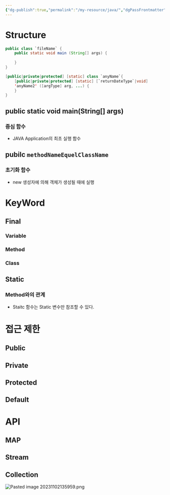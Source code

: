 ```yaml
---
{"dg-publish":true,"permalink":"/my-resource/java/","dgPassFrontmatter":true,"created":"2023-12-13T17:50:08.582+09:00","updated":"2023-12-14T17:26:03.044+09:00"}
---
```


# Structure
``` java
public class `fileName` {
	public static void main (String[] args) {
	
	}
}

[public|private|protected] [static] class `anyName`{
	[public|private|protected] [static] [`returnDateType`|void]
	'anyName2' ([argType] arg, ...) {
	}
}
```
## public static void main(String[] args)
### 중심 함수
- JAVA Application의 최초 실행 함수
## pubilc `methodNameEquelClassName`
### 초기화 함수
- new 생성자에 의해 객체가 생성될 때에 실행
# KeyWord
## Final
### Variable
### Method
### Class
## Static
### Method와의 관계
- Staitc 함수는 Static 변수만 참조할 수 있다.

# 접근 제한
## Public
## Private
## Protected
## Default
# API
## MAP
## Stream
## Collection
![Pasted image 20231102135959.png](/img/user/AttachedFile/Pasted%20image%2020231102135959.png)
